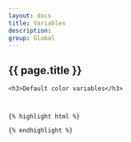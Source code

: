 ```yaml
---
layout: docs
title: Variables
description: 
group: Global
---
```


<section id="headings clearfix">
	<h2 class="section__title">{{ page.title }}</h2>

	<h3>Default color variables</h3>


	
	{% highlight html %}

	{% endhighlight %}

</section>